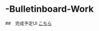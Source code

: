 # -Bulletinboard-Work

##　完成予定UI
[こちら](https://xd.adobe.com/view/0a38e9c0-9d40-4c01-a1e9-629b5ad48175-5f6b/)